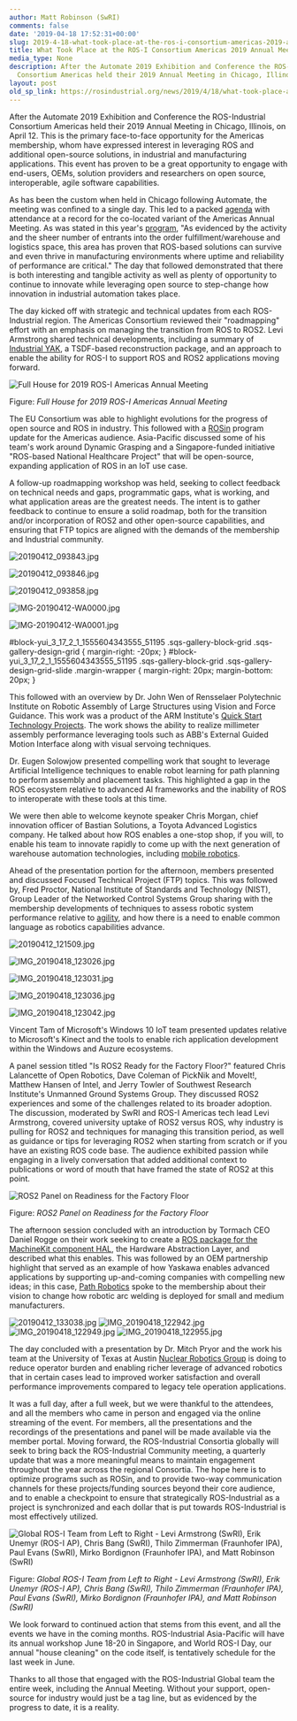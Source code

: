```yaml
---
author: Matt Robinson (SwRI)
comments: false
date: '2019-04-18 17:52:31+00:00'
slug: 2019-4-18-what-took-place-at-the-ros-i-consortium-americas-2019-annual-meeting
title: What Took Place at the ROS-I Consortium Americas 2019 Annual Meeting
media_type: None
description: After the Automate 2019 Exhibition and Conference the ROS-Industrial
  Consortium Americas held their 2019 Annual Meeting in Chicago, Illinois, on ...
layout: post
old_sp_link: https://rosindustrial.org/news/2019/4/18/what-took-place-at-the-ros-i-consortium-americas-2019-annual-meeting
---
```


After the Automate 2019 Exhibition and Conference the ROS-Industrial Consortium Americas held their 2019 Annual Meeting in Chicago, Illinois, on April 12. This is the primary face-to-face opportunity for the Americas membership, whom have expressed interest in leveraging ROS and additional open-source solutions, in industrial and manufacturing applications. This event has proven to be a great opportunity to engage with end-users, OEMs, solution providers and researchers on open source, interoperable, agile software capabilities.

As has been the custom when held in Chicago following Automate, the meeting was confined to a single day. This led to a packed [agenda](https://rosindustrial.org/events/2019/4/11/ros-industrial-consortium-americas-2019-annual-meeting) with attendance at a record for the co-located variant of the Americas Annual Meeting. As was stated in this year's [program](http://static1.squarespace.com/static/51df34b1e4b08840dcfd2841/51df4543e4b0e97ae8d7ea7d/5ca3c81b0d9297b8e8272e2f/1554237472053/257897_ROS-2019AM-Program+%28002%29.pdf), "As evidenced by the activity and the sheer number of entrants into the order fulfillment/warehouse and logistics space, this area has proven that ROS-based solutions can survive and even thrive in manufacturing environments where uptime and reliability of performance are critical." The day that followed demonstrated that there is both interesting and tangible activity as well as plenty of opportunity to continue to innovate while leveraging open source to step-change how innovation in industrial automation takes place.

The day kicked off with strategic and technical updates from each ROS-Industrial region. The Americas Consortium reviewed their "roadmapping" effort with an emphasis on managing the transition from ROS to ROS2. Levi Armstrong shared technical developments, including a summary of [Industrial YAK](https://discourse-cdn-sjc2.com/standard17/uploads/ros/original/2X/f/fcaea4a5031a40dc7fd34a5604769b893ee1434c.pdf), a TSDF-based reconstruction package, and an approach to enable the ability for ROS-I to support ROS and ROS2 applications moving forward.

![Full House for 2019 ROS-I Americas Annual Meeting](https://images.squarespace-cdn.com/content/v1/51df34b1e4b08840dcfd2841/1555609290621-77MSS2BVNN1WHWB6Q0SH/20190412_082222.jpg)

Figure: *Full House for 2019 ROS-I Americas Annual Meeting*

The EU Consortium was able to highlight evolutions for the progress of open source and ROS in industry. This followed with a [ROSin](http://rosin-project.eu/results) program update for the Americas audience. Asia-Pacific discussed some of his team's work around Dynamic Grasping and a Singapore-funded initiative "ROS-based National Healthcare Project" that will be open-source, expanding application of ROS in an IoT use case.

A follow-up roadmapping workshop was held, seeking to collect feedback on technical needs and gaps, programmatic gaps, what is working, and what application areas are the greatest needs. The intent is to gather feedback to continue to ensure a solid roadmap, both for the transition and/or incorporation of ROS2 and other open-source capabilities, and ensuring that FTP topics are aligned with the demands of the membership and Industrial community.

![20190412_093843.jpg](https://images.squarespace-cdn.com/content/v1/51df34b1e4b08840dcfd2841/1555609396286-HRG8DE30YV89DYG06BPX/20190412_093843.jpg)

![20190412_093846.jpg](https://images.squarespace-cdn.com/content/v1/51df34b1e4b08840dcfd2841/1555609396563-1FPN464PDTUNPV86UERG/20190412_093846.jpg)

![20190412_093858.jpg](https://images.squarespace-cdn.com/content/v1/51df34b1e4b08840dcfd2841/1555609399253-GA54KI8695IJVH4VCFXF/20190412_093858.jpg)

![IMG-20190412-WA0000.jpg](https://images.squarespace-cdn.com/content/v1/51df34b1e4b08840dcfd2841/1555609867755-BGMCQQHXW38MWF4JQDR5/IMG-20190412-WA0000.jpg)

![IMG-20190412-WA0001.jpg](https://images.squarespace-cdn.com/content/v1/51df34b1e4b08840dcfd2841/1555609867861-G9R1OKZLY42SLBAHYSDR/IMG-20190412-WA0001.jpg)

#block-yui\_3\_17\_2\_1\_1555604343555\_51195 .sqs-gallery-block-grid .sqs-gallery-design-grid { margin-right: -20px; }
#block-yui\_3\_17\_2\_1\_1555604343555\_51195 .sqs-gallery-block-grid .sqs-gallery-design-grid-slide .margin-wrapper { margin-right: 20px; margin-bottom: 20px; }

This followed with an overview by Dr. John Wen of Rensselaer Polytechnic Institute on Robotic Assembly of Large Structures using Vision and Force Guidance. This work was a product of the ARM Institute's [Quick Start Technology Projects](http://arminstitute.org/portfolio-posts/quick-start-robotics/). The work shows the ability to realize millimeter assembly performance leveraging tools such as ABB's External Guided Motion Interface along with visual servoing techniques.

Dr. Eugen Solowjow presented compelling work that sought to leverage Artificial Intelligence techniques to enable robot learning for path planning to perform assembly and placement tasks. This highlighted a gap in the ROS ecosystem relative to advanced AI frameworks and the inability of ROS to interoperate with these tools at this time.

We were then able to welcome keynote speaker Chris Morgan, chief innovation officer of Bastian Solutions, a Toyota Advanced Logistics company. He talked about how ROS enables a one-stop shop, if you will, to enable his team to innovate rapidly to come up with the next generation of warehouse automation technologies, including [mobile robotics](https://www.bastiansolutions.com/solutions/service/industrial-robotics/industrial-robotic-solutions/mobile-robotics/). 

Ahead of the presentation portion for the afternoon, members presented and discussed Focused Technical Project (FTP) topics. This was followed by, Fred Proctor, National Institute of Standards and Technology (NIST), Group Leader of the Networked Control Systems Group sharing with the membership developments of techniques to assess robotic system performance relative to [agility](https://www.nist.gov/el/intelligent-systems-division-73500/agile-robotics-industrial-automation-competition), and how there is a need to enable common language as robotics capabilities advance. 

![20190412_121509.jpg](https://images.squarespace-cdn.com/content/v1/51df34b1e4b08840dcfd2841/1555609509262-83LAOTV5I3QUX2VVJ9OY/20190412_121509.jpg)

![IMG_20190418_123026.jpg](https://images.squarespace-cdn.com/content/v1/51df34b1e4b08840dcfd2841/1555609506393-T5Q5IK4MQVN90V76DRWH/IMG_20190418_123026.jpg)

![IMG_20190418_123031.jpg](https://images.squarespace-cdn.com/content/v1/51df34b1e4b08840dcfd2841/1555609507137-9CCAGORIYI1RJIB1EBM7/IMG_20190418_123031.jpg)

![IMG_20190418_123036.jpg](https://images.squarespace-cdn.com/content/v1/51df34b1e4b08840dcfd2841/1555609507467-1CIB3L6E6CBZK29X2F4D/IMG_20190418_123036.jpg)

![IMG_20190418_123042.jpg](https://images.squarespace-cdn.com/content/v1/51df34b1e4b08840dcfd2841/1555609508247-G747C4KEJS3DM90ZY7EF/IMG_20190418_123042.jpg)

Vincent Tam of Microsoft's Windows 10 IoT team presented updates relative to Microsoft's Kinect and the tools to enable rich application development within the Windows and Auzure ecosystems.

A panel session titled "Is ROS2 Ready for the Factory Floor?" featured Chris Lalancette of Open Robotics, Dave Coleman of PickNik and MoveIt!, Matthew Hansen of Intel, and Jerry Towler of Southwest Research Institute's Unmanned Ground Systems Group. They discussed ROS2 experiences and some of the challenges related to its broader adoption. The discussion, moderated by SwRI and ROS-I Americas tech lead Levi Armstrong, covered university uptake of ROS2 versus ROS, why industry is pulling for ROS2 and techniques for managing this transition period, as well as guidance or tips for leveraging ROS2 when starting from scratch or if you have an existing ROS code base. The audience exhibited passion while engaging in a lively conversation that added additional context to publications or word of mouth that have framed the state of ROS2 at this point.

![ROS2 Panel on Readiness for the Factory Floor](https://images.squarespace-cdn.com/content/v1/51df34b1e4b08840dcfd2841/1555609540226-PR4XEC1JEMXWZ4C95CHH/panel.jpg)

Figure: *ROS2 Panel on Readiness for the Factory Floor*

The afternoon session concluded with an introduction by Tormach CEO Daniel Rogge on their work seeking to create a [ROS package for the MachineKit component HAL](https://discourse.ros.org/t/hal-ros-control-simple-powerful-ros-control-hardware-interface/7418), the Hardware Abstraction Layer, and described what this enables. This was followed by an OEM partnership highlight that served as an example of how Yaskawa enables advanced applications by supporting up-and-coming companies with compelling new ideas; in this case, [Path Robotics](https://www.path-robotics.com/) spoke to the membership about their vision to change how robotic arc welding is deployed for small and medium manufacturers.

![20190412_133038.jpg](https://images.squarespace-cdn.com/content/v1/51df34b1e4b08840dcfd2841/1555609651091-KMMCFN7E1BYZ3U5LX9X2/20190412_133038.jpg)
![IMG_20190418_122942.jpg](https://images.squarespace-cdn.com/content/v1/51df34b1e4b08840dcfd2841/1555609648025-6G6UV67ZSF6BTKUO3KPK/IMG_20190418_122942.jpg)
![IMG_20190418_122949.jpg](https://images.squarespace-cdn.com/content/v1/51df34b1e4b08840dcfd2841/1555609648693-64R2G4AY4MFFZPNL0WD4/IMG_20190418_122949.jpg)
![IMG_20190418_122955.jpg](https://images.squarespace-cdn.com/content/v1/51df34b1e4b08840dcfd2841/1555609649375-V49E1KNPWQAQFDQ0W6TC/IMG_20190418_122955.jpg)

The day concluded with a presentation by Dr. Mitch Pryor and the work his team at the University of Texas at Austin [Nuclear Robotics Group](https://robotics.me.utexas.edu/) is doing to reduce operator burden and enabling richer leverage of advanced robotics that in certain cases lead to improved worker satisfaction and overall performance improvements compared to legacy tele operation applications.

It was a full day, after a full week, but we were thankful to the attendees, and all the members who came in person and engaged via the online streaming of the event. For members, all the presentations and the recordings of the presentations and panel will be made available via the member portal. Moving forward, the ROS-Industrial Consortia globally will seek to bring back the ROS-Industrial Community meeting, a quarterly update that was a more meaningful means to maintain engagement throughout the year across the regional Consortia. The hope here is to optimize programs such as ROSin, and to provide two-way communication channels for these projects/funding sources beyond their core audience, and to enable a checkpoint to ensure that strategically ROS-Industrial as a project is synchronized and each dollar that is put towards ROS-Industrial is most effectively utilized.

![Global ROS-I Team from Left to Right - Levi Armstrong (SwRI), Erik Unemyr (ROS-I AP), Chris Bang (SwRI), Thilo Zimmerman (Fraunhofer IPA), Paul Evans (SwRI), Mirko Bordignon (Fraunhofer IPA), and Matt Robinson (SwRI)](https://images.squarespace-cdn.com/content/v1/51df34b1e4b08840dcfd2841/1555609713705-BWK66D6TTP13JCT0VZJ1/20190412_165704.jpg)

Figure: *Global ROS-I Team from Left to Right - Levi Armstrong (SwRI), Erik Unemyr (ROS-I AP), Chris Bang (SwRI), Thilo Zimmerman (Fraunhofer IPA), Paul Evans (SwRI), Mirko Bordignon (Fraunhofer IPA), and Matt Robinson (SwRI)*

We look forward to continued action that stems from this event, and all the events we have in the coming months. ROS-Industrial Asia-Pacific will have its annual workshop June 18-20 in Singapore, and World ROS-I Day, our annual "house cleaning" on the code itself, is tentatively schedule for the last week in June.

Thanks to all those that engaged with the ROS-Industrial Global team the entire week, including the Annual Meeting. Without your support, open-source for industry would just be a tag line, but as evidenced by the progress to date, it is a reality. 


